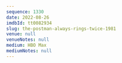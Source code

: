 ```yaml
---
sequence: 1330
date: 2022-08-26
imdbId: tt0082934
slug: the-postman-always-rings-twice-1981
venue: null
venueNotes: null
medium: HBO Max
mediumNotes: null
---
```

